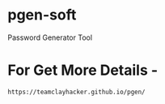 # pgen-soft
Password Generator Tool

# For Get More Details -
```
https://teamclayhacker.github.io/pgen/
```
